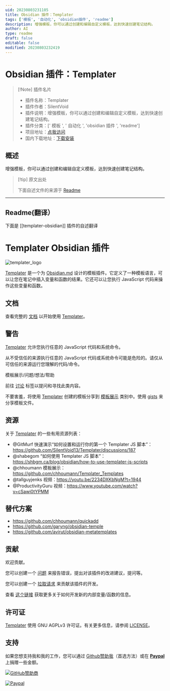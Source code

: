 ```yaml
---
uid: 20230803231105
title: Obsidian 插件：Templater
tags: ['模板', '自动化', 'obsidian插件', 'readme']
description: 增强模板，你可以通过创建和编辑自定义模板，达到快速创建笔记结构。
author: AI
type: readme
draft: false
editable: false
modified: 20230803232419
---
```


# Obsidian 插件：Templater

> [!Note] 插件名片
> - 插件名称：Templater
> - 插件作者：SilentVoid
> - 插件说明：增强模板，你可以通过创建和编辑自定义模板，达到快速创建笔记结构。
> - 插件分类：[' 模板 ', ' 自动化 ', 'obsidian 插件 ', 'readme']
> - 项目地址：[点我访问](https://github.com/SilentVoid13/Templater)
> - 国内下载地址：[下载安装](https://pkmer.cn/products/plugin/pluginMarket/?templater-obsidian)

## 概述

增强模板，你可以通过创建和编辑自定义模板，达到快速创建笔记结构。

> [!tip] 原文出处
>
>下面自述文件的来源于 [Readme](https://ghproxy.net/https://raw.githubusercontent.com/SilentVoid13/Templater/master/README.md)
>

---

## Readme(翻译）

下面是 [[templater-obsidian]] 插件的自述翻译

# Templater Obsidian 插件

![templater_logo](./imgs/templater_logo.svg)

[Templater](https://github.com/SilentVoid13/Templater) 是一个为 [Obsidian.md](https://obsidian.md/) 设计的模板插件。它定义了一种模板语言，可以让您在笔记中插入变量和函数的结果。它还可以让您执行 JavaScript 代码来操作这些变量和函数。

## 文档

查看完整的 [文档](https://silentvoid13.github.io/Templater/) 以开始使用 [Templater](https://github.com/SilentVoid13/Templater)。

## 警告

[Templater](https://github.com/SilentVoid13/Templater) 允许您执行任意的 JavaScript 代码和系统命令。

从不受信任的来源执行任意的 JavaScript 代码或系统命令可能是危险的。请仅从可信任的来源运行您理解的代码/命令。

模板展示/问题/想法/帮助

前往 [讨论](https://github.com/SilentVoid13/Templater/discussions) 标签以提问和寻找此类内容。

不要害羞，将使用 [Templater](https://github.com/SilentVoid13/Templater) 创建的模板分享到 [模板展示](https://github.com/SilentVoid13/Templater/discussions/categories/templates-showcase) 类别中。使用 [gists](https://gist.github.com/) 来分享模板文件。

## 资源

关于 [Templater](https://github.com/SilentVoid13/Templater) 的一些有用资源列表：

- @GitMurf 快速演示“如何设置和运行你的第一个 Templater JS 脚本”：<https://github.com/SilentVoid13/Templater/discussions/187>
- @shabegom “如何使用 Templater JS 脚本”：<https://shbgm.ca/blog/obsidian/how-to-use-templater-js-scripts>
- @chhoumann 模板展示：<https://github.com/chhoumann/Templater_Templates>
- @tallguyjenks 视频：<https://youtu.be/2234DXKbNgM?t=1944>
- @ProductivityGuru 视频：<https://www.youtube.com/watch?v=cSawi0tYPMM>

## 替代方案

- <https://github.com/chhoumann/quickadd>
- <https://github.com/garyng/obsidian-temple>
- <https://github.com/avirut/obsidian-metatemplates>

## 贡献

欢迎贡献。

您可以创建一个 [问题](https://github.com/SilentVoid13/Templater/issues) 来报告错误，提出对该插件的改进建议，提问等。

您可以创建一个 [拉取请求](https://github.com/SilentVoid13/Templater/pulls) 来贡献该插件的开发。

查看 [这个链接](https://silentvoid13.github.io/Templater/docs/internal-variables-functions/contribute) 获取更多关于如何开发新的内部变量/函数的信息。

## 许可证

[Templater](https://github.com/SilentVoid13/Templater) 使用 GNU AGPLv3 许可证。有关更多信息，请参阅 [LICENSE](https://github.com/SilentVoid13/Templater/blob/master/LICENSE.TXT)。

## 支持

如果您想支持我和我的工作，您可以通过 [Github赞助我](https://github.com/sponsors/SilentVoid13)（首选方法）或在 [**Paypal**](https://www.paypal.com/donate?hosted_button_id=U2SRGAFYXT32Q) 上捐赠一些金额。

[![GitHub赞助商](https://img.shields.io/github/sponsors/silentvoid13?label=赞助&logo=GitHub%20Sponsors&style=for-the-badge)](https://github.com/sponsors/silentvoid13)

[![Paypal](https://img.shields.io/badge/paypal-silentvoid13-yellow?style=social&logo=paypal)](https://www.paypal.com/donate?hosted_button_id=U2SRGAFYXT32Q)
